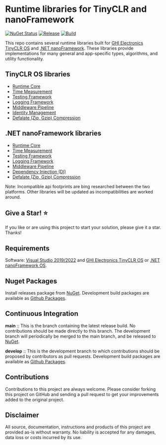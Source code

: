 # Runtime libraries for TinyCLR and nanoFramework

[![NuGet Status](http://img.shields.io/nuget/v/Bytewizer.TinyCLR.Core.svg?style=flat&logo=nuget)](https://www.nuget.org/packages?q=bytewizer)
[![Release](https://github.com/bytewizer/runtime/actions/workflows/release.yml/badge.svg)](https://github.com/bytewizer/runtime/actions/workflows/release.yml)
[![Build](https://github.com/bytewizer/runtime/actions/workflows/actions.yml/badge.svg)](https://github.com/bytewizer/runtime/actions/workflows/actions.yml)

This repo contains several runtime libraries built for [GHI Electronics TinyCLR OS](https://www.ghielectronics.com/) and [.NET nanoFramework](https://www.nanoFramework.net). These libraries provide implementations for many general and app-specific types, algorithms, and utility functionality.

## TinyCLR OS libraries

* [Runtime Core](https://github.com/bytewizer/runtime/tree/develop/src/core)
* [Time Measurement](https://github.com/bytewizer/runtime/tree/develop/src/stopwatch)
* [Testing Framework](https://github.com/bytewizer/runtime/tree/develop/src/assertions) 
* [Logging Framework](https://github.com/bytewizer/runtime/tree/develop/src/logging) 
* [Middleware Pipeline](https://github.com/bytewizer/runtime/tree/develop/src/pipeline) 
* [Identity Management](https://github.com/bytewizer/runtime/tree/develop/src/identity)
* [Defalate (Zip, Gzip) Compression](https://github.com/bytewizer/runtime/tree/develop/src/compression)  

## .NET nanoFramework libraries

* [Runtime Core](https://github.com/bytewizer/runtime/tree/develop/src/core)
* [Time Measurement](https://github.com/bytewizer/runtime/tree/develop/src/stopwatch)
* [Testing Framework](https://github.com/bytewizer/runtime/tree/develop/src/assertions) 
* [Logging Framework](https://github.com/bytewizer/runtime/tree/develop/src/logging) 
* [Middleware Pipeline](https://github.com/bytewizer/runtime/tree/develop/src/pipeline)
* [Dependency Injection (DI)](https://github.com/bytewizer/runtime/tree/develop/src/di)
* [Defalate (Zip, Gzip) Compression](https://github.com/bytewizer/runtime/tree/develop/src/compression)  

Note: Incompatible api footprints are bing researched between the two platforms. Other libraries will be updated as incompatibilities are worked around.  

## Give a Star! :star:

If you like or are using this project to start your solution, please give it a star. Thanks!

## Requirements

Software: <a href="https://visualstudio.microsoft.com/downloads/">Visual Studio 2019/2022</a> and <a href="https://www.ghielectronics.com/">GHI Electronics TinyCLR OS</a> or <a href="https://www.nanoFramework.net/">.NET nanoFramework OS</a>.  

## Nuget Packages

Install releases package from [NuGet](https://www.nuget.org/packages?q=bytewizer). Development build packages are available as [Github Packages](https://github.com/bytewizer?tab=packages).

## Continuous Integration

**main** :: This is the branch containing the latest release build. No contributions should be made directly to this branch. The development branch will periodically be merged to the main branch, and be released to [NuGet](https://www.nuget.org/packages?q=bytewizer).

**develop** :: This is the development branch to which contributions should be proposed by contributors as pull requests. Development build packages are available as [Github Packages](https://github.com/bytewizer?tab=packages).

## Contributions

Contributions to this project are always welcome. Please consider forking this project on GitHub and sending a pull request to get your improvements added to the original project.

## Disclaimer

All source, documentation, instructions and products of this project are provided as-is without warranty. No liability is accepted for any damages, data loss or costs incurred by its use.